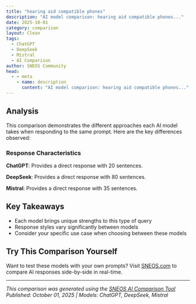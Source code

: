 ```yaml
---
title: "hearing aid compatible phones"
description: "AI model comparison: hearing aid compatible phones..."
date: 2025-10-01
category: comparison
layout: Clean
tags:
  - ChatGPT
  - DeepSeek
  - Mistral
  - AI Comparison
author: SNEOS Community
head:
  - - meta
    - name: description
      content: "AI model comparison: hearing aid compatible phones..."
---
```


<ChatComparison
  title="hearing aid compatible phones"
  prompt="hearing aid compatible phones"
  :responses='{
    "ChatGPT": "Hearing aid compatible (HAC) phones are designed to work better with hearing aids, reducing interference and improving sound quality for users with hearing impairments. When looking for hearing aid compatible phones, consider features such as:\n\n- **M-Rating:** Measures microphone compatibility, where M3 and M4 ratings indicate better compatibility.\n- **T-Rating:** Measures telecoil compatibility (for hearing aids with telecoil feature), where T3 and T4 indicate better compatibility.\n\n### Popular Hearing Aid Compatible Phone Options:\n\n1. **Apple iPhone models (e.g., iPhone 14, 13, 12, SE)**\n   - Rated M3/T4\n   - Support for Live Listen with AirPods for enhanced hearing\n\n2. **Samsung Galaxy series (e.g., S23, S22, S21)**\n   - Often have M3 or M4 and T3 or T4 ratings\n   - Good accessibility settings\n\n3. **Google Pixel phones (e.g., Pixel 7, Pixel 6)**\n   - Typically rated M3/T4\n   - Compatibility with hearing aids and accessibility features\n\n4. **Other brands and models**\n   - Many phones from LG, Motorola, and others will have HAC ratings listed in their specifications\n\n### How to Find Hearing Aid Compatible Phones:\n\n- Check the phone\u2019s **FCC HAC rating** on the manufacturer\u0027s website or FCC database.\n- Look for M (microphone) and T (telecoil) ratings; aim for M3 or M4 and T3 or T4.\n- Test phones with your specific hearing aids if possible, as compatibility can vary.\n\n### Additional Tips:\n\n- Consider using telecoil (T) mode if your hearing aid supports it.\n- Use apps or features like Live Listen or sound amplification if available.\n- Consult with your audiologist for personalized phone recommendations.\n\nIf you want recommendations for a specific type of phone (smartphone, flip phone, Android, iPhone), please let me know!",
    "DeepSeek": "Of course. This is an important topic for anyone with hearing loss. Here\u2019s a comprehensive guide to hearing aid compatible (HAC) phones, covering what it means, the technology, and how to find the right one.\n\n### What Does \u0022Hearing Aid Compatible\u0022 Mean?\n\nA hearing aid compatible phone is designed to work effectively with hearing aids by reducing interference (static and buzzing) and providing a way to connect the hearing aid directly to the phone\u0027s audio.\n\nThis compatibility is mandated by the U.S. Federal Communications Commission (FCC) and is broken down into two main ratings:\n\n1.  **Telecoil Coupling (T-Rating):** This is the most important rating for many users.\n    *   **What is a Telecoil?** A telecoil (or T-coil) is a small, wireless coil inside many hearing aids and cochlear implants. It picks up magnetic signals directly from a compatible phone\u0027s speaker, bypassing the microphone.\n    *   **Why it\u0027s better:** The sound is streamed directly into your hearing aid, making it clearer and free from background noise. It also helps if you have a significant hearing loss in one ear, as the sound goes to both hearing aids.\n    *   **The Rating:** Phones are rated on a scale from T1 (poor) to T4 (excellent). **Look for a rating of T3 or T4** for the best experience.\n\n2.  **Microphone Coupling (M-Rating):** This measures how much interference (radio frequency interference) the phone creates for a hearing aid in its standard microphone mode.\n    *   **The Rating:** Rated on a scale from M1 (poor) to M4 (excellent). A higher M-rating means less buzzing and static when you hold the phone receiver up to your ear. **Look for a rating of M3 or M4.**\n\n**How to Read the Ratings:** You\u0027ll see them listed together, like **M4/T4**. This is the best possible rating.\n\n---\n\n### Types of Hearing Aid Compatible Phones\n\n#### 1. Landline (Corded and Cordless) Phones\n*   **Corded Phones:** Often have the highest compatibility ratings (M4/T4 is common). They are reliable, don\u0027t need charging, and are a great choice for a home office or kitchen.\n*   **Cordless Phones:** Look for DECT 6.0 models. This technology operates on a frequency that is less likely to cause interference with hearing aids. Always check the M/T ratings on the box.\n\n#### 2. Mobile Phones (Smartphones and Flip Phones)\nThis is where most people need compatibility today. The good news is that **virtually all modern smartphones sold in the U.S. are hearing aid compatible.**\n\n*   **iPhones:** All modern iPhones (from iPhone 7 onwards) have a T-rating of T4 and excellent M-ratings. They also have deep integration with hearing aids via **\u0022Made for iPhone\u0022 (MFi)** technology, allowing for direct streaming of audio, phone calls, music, and even Live Listen (using the phone as a remote microphone).\n*   **Android Phones:** Most modern Android phones are also highly rated (M3/T3 or M4/T4). Compatibility is standardized, but the best experience often comes from pairing your phone with a hearing aid that uses a specific streaming protocol like **ASHA (Audio Streaming for Hearing Aids)** or through a dedicated streaming accessory.\n\n**How to Find HAC Info for a Mobile Phone:**\n*   **FCC Website:** The FCC maintains a searchable database of HAC phones.\n*   **Manufacturer\u0027s Website:** Check the \u0022Specs\u0022 or \u0022Accessibility\u0022 section for the phone\u0027s M and T ratings.\n*   **In the Store:** The product packaging or label on the phone\u0027s display must show the M and T ratings.\n\n---\n\n### Key Features to Look For (Beyond the Ratings)\n\n1.  **Volume Control:** Ensure the phone has adjustable volume that goes loud enough. Many HAC phones have extra-loud ringers and amplified sound.\n2.  **Tone Control:** The ability to adjust the tone (treble/bass) can help make speech clearer.\n3.  **Visual Alerts:** Flashing lights for an incoming call are essential if you have hearing loss.\n4.  **Voice-to-Text Apps:** Services like **Innocaption** or **Google\u0027s Live Caption** can transcribe your phone calls in real-time on your smartphone.\n5.  **Bluetooth Connectivity:** This is the modern standard for connecting hearing aids to phones for direct streaming, offering superior sound quality for calls and media.\n\n---\n\n### How to Connect Your Hearing Aid to a Phone\n\n1.  **Using the Telecoil (for Landlines and some Mobile Calls):**\n    *   On your hearing aid, switch to the \u0022T\u0022 or \u0022Telecoil\u0022 program.\n    *   Hold the phone receiver to your ear. You may need to find the \u0022sweet spot\u0022 on the phone.\n    *   The sound should now be streamed directly into your hearing aid.\n\n2.  **Using Bluetooth Streaming (for Smartphones):**\n    *   This is the most common method for modern hearing aids and smartphones.\n    *   Put your hearing aid into pairing mode (your audiologist can show you how).\n    *   Go to your phone\u0027s Bluetooth settings and select your hearing aid from the list.\n    *   Once paired, audio from calls, music, and videos will stream directly to your hearing aids.\n\n### Summary and Action Steps\n\n1.  **Know Your Hearing Aid:** Does it have a telecoil? Is it Bluetooth-compatible? Check with your audiologist.\n2.  **Check the Ratings:** For the clearest sound, prioritize the **T-rating (T3 or T4)**. The M-rating (M3 or M4) is also important for reducing static.\n3.  **Test Before You Buy (if possible):** If you\u0027re buying a landline phone, see if you can test it with your hearing aid. For smartphones, research the specific model\u0027s HAC ratings and Bluetooth compatibility with your hearing aid brand.\n4.  **Use Your Resources:** The [FCC Consumer Guide](https://www.fcc.gov/consumers/guides/hearing-aid-compatibility-wireless-telephones) and hearing loss associations like the [HLAA](https://www.hearingloss.org/) are excellent sources of up-to-date information.\n\nBy understanding these ratings and features, you can choose a phone that will provide you with clear, comfortable, and effortless communication.",
    "Mistral": "Hearing aid compatible (HAC) phones are designed to work well for people who use hearing aids. These phones meet specific standards to ensure they reduce interference and provide clearer sound quality for hearing aid users. Here are some key points about HAC phones:\n\n### Standards and Ratings\n1. **M-Rating**: This rating indicates the phone\u0027s compatibility with hearing aids in microphone mode (M). The higher the M-rating, the less interference the phone will cause.\n   - M1/M2: Not hearing aid compatible.\n   - M3: Some hearing aids may be used with the phone in microphone mode.\n   - M4: Most hearing aids will work well with the phone in microphone mode.\n\n2. **T-Rating**: This rating indicates the phone\u0027s compatibility with hearing aids in telecoil mode (T). The higher the T-rating, the better the phone will work with telecoil-equipped hearing aids.\n   - T1/T2: Not hearing aid compatible.\n   - T3: Some hearing aids may be used with the phone in telecoil mode.\n   - T4: Most hearing aids will work well with the phone in telecoil mode.\n\n### Features to Look For\n- **Telecoil (T-Coil)**: This feature allows the phone to transmit sound directly to the hearing aid, reducing background noise and improving clarity.\n- **Volume Control**: Adjustable volume settings that can be easily controlled.\n- **Noise Reduction**: Features that minimize background noise.\n- **Visual Alerts**: Visual indicators for incoming calls, messages, and notifications.\n- **Vibrating Alerts**: Vibration settings for notifications.\n\n### Popular HAC Phones\nMany modern smartphones are designed to be hearing aid compatible. Some popular brands and models include:\n- **Apple iPhones**: Most recent models are HAC and have high M and T ratings.\n- **Samsung Galaxy Series**: Many models are HAC with good M and T ratings.\n- **Google Pixel**: Several models are HAC with good ratings.\n- **LG and Motorola**: Various models are HAC with good ratings.\n\n### How to Check Compatibility\n- **Manufacturer\u0027s Website**: Check the specifications on the manufacturer\u0027s website.\n- **Retailer Information**: Look for HAC ratings on the product packaging or in the product description.\n- **FCC Regulations**: In the U.S., the Federal Communications Commission (FCC) requires that a certain percentage of phones sold must be HAC.\n\n### Tips for Using HAC Phones\n- **Pairing**: Ensure your hearing aid is properly paired with the phone.\n- **Settings**: Adjust the phone\u0027s settings to optimize sound quality.\n- **Accessories**: Consider using accessories like neckloops or streamers that can enhance the connection between the phone and the hearing aid.\n\n### Conclusion\nChoosing a hearing aid compatible phone can significantly improve the quality of communication for hearing aid users. Always check the M and T ratings and look for additional features that can enhance your experience. Consulting with an audiologist can also provide personalized recommendations based on your specific hearing needs."
  }'
  published-date="15:55"
/>

## Analysis

This comparison demonstrates the different approaches each AI model takes when responding to the same prompt. Here are the key differences observed:

### Response Characteristics

**ChatGPT**: Provides a direct response with 20 sentences. 

**DeepSeek**: Provides a direct response with 80 sentences. 

**Mistral**: Provides a direct response with 35 sentences. 

## Key Takeaways

- Each model brings unique strengths to this type of query
- Response styles vary significantly between models
- Consider your specific use case when choosing between these models

## Try This Comparison Yourself

Want to test these models with your own prompts? Visit [SNEOS.com](https://sneos.com) to compare AI responses side-by-side in real-time.

---

*This comparison was generated using the [SNEOS AI Comparison Tool](https://sneos.com)*
*Published: October 01, 2025 | Models: ChatGPT, DeepSeek, Mistral*
